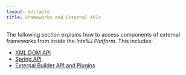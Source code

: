 ```yaml
---
layout: editable
title: Frameworks and External APIs
---
```


The following section explains how to access components of external frameworks from inside the *IntelliJ Platform*.
This includes:

* [XML DOM API](specific_topics/frameworks_and_external_apis/xml_dom_api.html)
* [Spring API](specific_topics/frameworks_and_external_apis/spring_api.html)
* [External Builder API and Plugins](specific_topics/frameworks_and_external_apis/external_builder_api.html)